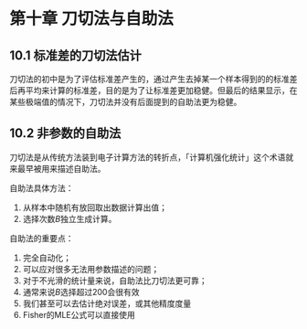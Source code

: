 # 第十章 刀切法与自助法

## 10.1 标准差的刀切法估计

刀切法的初中是为了评估标准差产生的，通过产生去掉某一个样本得到的的标准差后再平均来计算的标准差，目的是为了让标准差更加稳健。但最后的结果显示，在某些极端值的情况下，刀切法并没有后面提到的自助法更为稳健。

## 10.2 非参数的自助法

刀切法是从传统方法装到电子计算方法的转折点，「计算机强化统计」这个术语就来最早被用来描述自助法。

自助法具体方法：

1. 从样本中随机有放回取出数据计算出值；
2. 选择次数$B$独立生成计算。

自助法的重要点：

1. 完全自动化；
2. 可以应对很多无法用参数描述的问题；
3. 对于不光滑的统计量来说，自助法比刀切法更可靠；
4. 通常来说$B$选择超过200会很有效
5. 我们甚至可以去估计绝对误差，或其他精度度量
6. Fisher的MLE公式可以直接使用